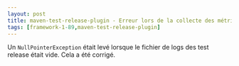 ```yaml
---
layout: post
title: maven-test-release-plugin - Erreur lors de la collecte des métriques
tags: [framework-1-89,maven-test-release-plugin]
---
```

Un ```NullPointerException``` était levé lorsque le fichier de logs des test release était vide.
Cela a été corrigé.
